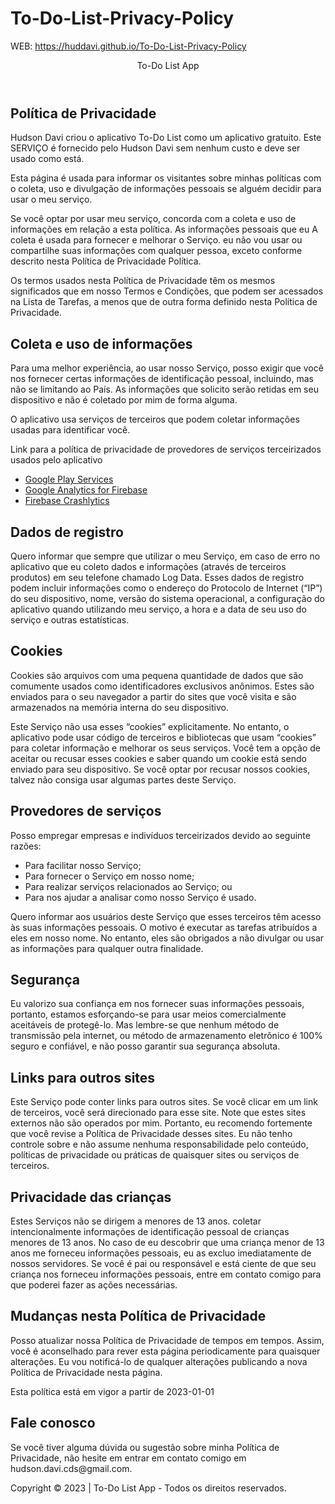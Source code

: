 # To-Do-List-Privacy-Policy

WEB: https://huddavi.github.io/To-Do-List-Privacy-Policy

  <header>
    <div>
      <span>To-Do List App</span>
    </div>
  </header>
  <section>
    <h1>Política de Privacidade</h1>
    <p>
      Hudson Davi criou o aplicativo To-Do List como um aplicativo gratuito. Este SERVIÇO é
      fornecido pelo Hudson Davi sem nenhum custo e deve ser usado como está.
    </p>
    <p>
      Esta página é usada para informar os visitantes sobre minhas políticas com o
      coleta, uso e divulgação de informações pessoais se alguém decidir
      para usar o meu serviço.
    </p>
    <p>
      Se você optar por usar meu serviço, concorda com a coleta e uso
      de informações em relação a esta política. As informações pessoais que eu
      A coleta é usada para fornecer e melhorar o Serviço. eu não vou usar ou
      compartilhe suas informações com qualquer pessoa, exceto conforme descrito nesta Política de Privacidade
      Política.
    </p>
    <p>
      Os termos usados nesta Política de Privacidade têm os mesmos significados que em nosso
      Termos e Condições, que podem ser acessados na Lista de Tarefas, a menos que de outra forma
      definido nesta Política de Privacidade.
    </p>
    <h2>Coleta e uso de informações</h2>
    <p>
      Para uma melhor experiência, ao usar nosso Serviço, posso exigir que você
      nos fornecer certas informações de identificação pessoal, incluindo, mas
      não se limitando ao País. As informações que solicito serão retidas em
      seu dispositivo e não é coletado por mim de forma alguma.
    </p>
    <div>
      <p>
        O aplicativo usa serviços de terceiros que podem coletar informações usadas
        para identificar você.
      </p>
      <p>
        Link para a política de privacidade de provedores de serviços terceirizados usados pelo
        aplicativo
      </p>
      <ul>
        <li>
          <a href="https://www.google.com/policies/privacy/" target="_blank" rel="noopener noreferrer">Google Play
            Services</a>
        </li>
        <li>
          <a href="https://firebase.google.com/policies/analytics" target="_blank" rel="noopener noreferrer">Google
            Analytics for Firebase</a>
        </li>
        <li>
          <a href="https://firebase.google.com/support/privacy/" target="_blank" rel="noopener noreferrer">Firebase
            Crashlytics</a>
        </li>
      </ul>
    </div>
    <h2>Dados de registro</h2>
    <p>
      Quero informar que sempre que utilizar o meu Serviço, em caso de
      erro no aplicativo que eu coleto dados e informações (através de terceiros
      produtos) em seu telefone chamado Log Data. Esses dados de registro podem incluir
      informações como o endereço do Protocolo de Internet (“IP”) do seu dispositivo,
      nome, versão do sistema operacional, a configuração do aplicativo quando
      utilizando meu serviço, a hora e a data de seu uso do serviço e
      outras estatísticas.
    </p>
    <h2>Cookies</h2>
    <p>
      Cookies são arquivos com uma pequena quantidade de dados que são comumente usados como
      identificadores exclusivos anônimos. Estes são enviados para o seu navegador a partir do
      sites que você visita e são armazenados na memória interna do seu dispositivo.
    </p>
    <p>
      Este Serviço não usa esses “cookies” explicitamente. No entanto, o aplicativo pode
      usar código de terceiros e bibliotecas que usam “cookies” para coletar
      informação e melhorar os seus serviços. Você tem a opção de
      aceitar ou recusar esses cookies e saber quando um cookie está sendo enviado para
      seu dispositivo. Se você optar por recusar nossos cookies, talvez não consiga
      usar algumas partes deste Serviço.
    </p>
    <h2>Provedores de serviços</h2>
    <p>
      Posso empregar empresas e indivíduos terceirizados devido ao seguinte
      razões:
    </p>
    <ul>
      <li>Para facilitar nosso Serviço;</li>
      <li>Para fornecer o Serviço em nosso nome;</li>
      <li>Para realizar serviços relacionados ao Serviço; ou</li>
      <li>Para nos ajudar a analisar como nosso Serviço é usado.</li>
    </ul>
    <p>
      Quero informar aos usuários deste Serviço que esses terceiros têm
      acesso às suas informações pessoais. O motivo é executar as tarefas
      atribuídos a eles em nosso nome. No entanto, eles são obrigados a não
      divulgar ou usar as informações para qualquer outra finalidade.
    </p>
    <h2>Segurança</h2>
    <p>
      Eu valorizo sua confiança em nos fornecer suas informações pessoais, portanto, estamos
      esforçando-se para usar meios comercialmente aceitáveis de protegê-lo. Mas
      lembre-se que nenhum método de transmissão pela internet, ou método de
      armazenamento eletrônico é 100% seguro e confiável, e não posso garantir sua
      segurança absoluta.
    </p>
    <h2>Links para outros sites</h2>
    <p>
      Este Serviço pode conter links para outros sites. Se você clicar em um
      link de terceiros, você será direcionado para esse site. Note que estes
      sites externos não são operados por mim. Portanto, eu recomendo fortemente que você
      revise a Política de Privacidade desses sites. Eu não tenho controle sobre e
      não assume nenhuma responsabilidade pelo conteúdo, políticas de privacidade ou práticas
      de quaisquer sites ou serviços de terceiros.
    </p>
    <h2>Privacidade das crianças</h2>
    <div>
      <p>
        Estes Serviços não se dirigem a menores de 13 anos.
        coletar intencionalmente informações de identificação pessoal de crianças
        menores de 13 anos. No caso de eu descobrir que uma criança menor de 13 anos
        me forneceu informações pessoais, eu as excluo imediatamente de
        nossos servidores. Se você é pai ou responsável e está ciente de que seu
        criança nos forneceu informações pessoais, entre em contato comigo para
        que poderei fazer as ações necessárias.
      </p>
    </div>
    <h2>Mudanças nesta Política de Privacidade</h2>
    <p>
      Posso atualizar nossa Política de Privacidade de tempos em tempos. Assim, você é aconselhado
      para rever esta página periodicamente para quaisquer alterações. Eu vou notificá-lo de qualquer
      alterações publicando a nova Política de Privacidade nesta página.
    </p>
    <p>Esta política está em vigor a partir de 2023-01-01</p>
    <h2>Fale conosco</h2>
    <p>
      Se você tiver alguma dúvida ou sugestão sobre minha Política de Privacidade, não
      hesite em entrar em contato comigo em hudson.davi.cds@gmail.com.
    </p>
  </section>
  <footer>
    <div>
      <span>Copyright © 2023 | To-Do List App - Todos os direitos reservados.</span>
    </div>
  </footer>
